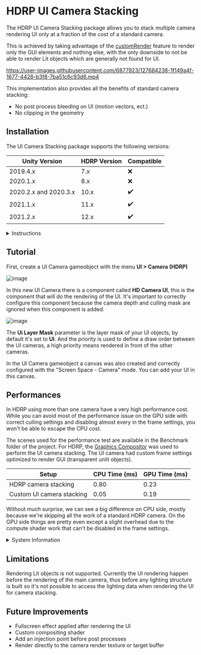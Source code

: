 # HDRP UI Camera Stacking

The HDRP UI Camera Stacking package allows you to stack multiple camera rendering UI only at a fraction of the cost of a standard camera.

This is achieved by taking advantage of the [customRender](https://docs.unity3d.com/Packages/com.unity.render-pipelines.high-definition@12.0/api/UnityEngine.Rendering.HighDefinition.HDAdditionalCameraData.html#UnityEngine_Rendering_HighDefinition_HDAdditionalCameraData_customRender) feature to render only the GUI elements and nothing else, with the only downside to not be able to render Lit objects which are generally not found for UI.

https://user-images.githubusercontent.com/6877923/127684238-1f149a4f-1677-4428-b3f8-7ba51c6c93d6.mp4


This implementation also provides all the benefits of standard camera stacking:
- No post process bleeding on UI (motion vectors, ect.)
- No clipping in the geometry

## Installation

The UI Camera Stacking package supports the following versions:

Unity Version | HDRP Version | Compatible
--- | --- | ---
2019.4.x | 7.x | ❌
2020.1.x | 8.x | ❌
2020.2.x and 2020.3.x | 10.x | ✔️
2021.1.x | 11.x | ✔️
2021.2.x | 12.x | ✔️

<details><summary>Instructions</summary>

HDRP UI Camera stacking is available on the [OpenUPM](https://openupm.com/packages/com.alelievr.hdrp-ui-camera-stacking/) package registry, to install it in your project, follow the instructions below.

1. Open the `Project Settings` and go to the `Package Manager` tab.
2. In the `Scoped Registry` section, click on the small `+` icon to add a new [scoped registry](https://docs.unity3d.com/2020.2/Documentation/Manual/upm-scoped.html) and fill the following information:
```
Name:     Open UPM
URL:      https://package.openupm.com
Scope(s): com.alelievr
```
3. Next, open the `Package Manager` window, select `My Registries` in the top left corner and you should be able to see the **HDRP UI Camera Stacking** package.
4. Click the `Install` button and you can start using the package :)

![PackageManager](https://user-images.githubusercontent.com/6877923/127833767-8ffcaa0d-a655-4abd-820e-c08182eb51f8.png)
  
:warning: If you don't see `My Registries` in the dropdown for some reason, click on the `+` icon in the top left corner of the package manager window and select `Add package from Git URL`, then paste `com.alelievr.hdrp-ui-camera-stacking` and click `Add`.

Note that sometimes, the package manager can be slow to update the list of available packages. In that case, you can force it by clicking the circular arrow button at the bottom of the package list.

</details>

## Tutorial

First, create a UI Camera gameobject with the menu **UI > Camera (HDRP)**

![image](https://user-images.githubusercontent.com/6877923/127682755-234353a1-9562-4d1e-b659-ac61928632d4.png)

In this new UI Camera there is a component called **HD Camera UI**, this is the component that will do the rendering of the UI. It's important to correctly configure this component because the camera depth and culling mask are ignored when this component is added.

![image](https://user-images.githubusercontent.com/6877923/127683260-89a0060a-02d5-4612-ac7c-94f95e6f1879.png)

The **Ui Layer Mask** parameter is the layer mask of your UI objects, by default it's set to **UI**. And the priority is used to define a draw order between the UI cameras, a high priority means rendered in front of the other cameras.

In the UI Camera gameobject a canvas was also created and correctly configured with the "Screen Space - Camera" mode. You can add your UI in this canvas.

## Performances

In HDRP using more than one camera have a very high performance cost. While you can avoid most of the performance issue on the GPU side with correct culling settings and disabling almost every in the frame settings, you won't be able to escape the CPU cost.

The scenes used for the performance test are available in the Benchmark folder of the project. For HDRP, the [Graphics Compositor](https://docs.unity3d.com/Packages/com.unity.render-pipelines.high-definition@12.0/manual/Compositor-Main.html) was used to perform the UI camera stacking. The UI camera had custom frame settings optimized to render GUI (transparent unlit objects).

Setup | CPU Time (ms) | GPU Time (ms)
--- | --- | --- 
HDRP camera stacking | 0.80 | 0.23
Custom UI camera stacking | 0.05 | 0.19

Without much surprise, we can see a big difference on CPU side, mostly because we're skipping all the work of a standard HDRP camera. On the GPU side things are pretty even except a slight overhead due to the compute shader work that can't be disabled in the frame settings. 

<details><summary>System Information</summary>
  
- System: Windows 10, DirectX 11
- CPU: i5-9600k 3.70GHz 6 cores
- GPU: RTX 2080
  
</details>

## Limitations

Rendering Lit objects is not supported. Currently the UI rendering happen before the rendering of the main camera, thus before any lighting structure is built so it's not possible to access the lighting data when rendering the UI for camera stacking.

## Future Improvements

- Fullscreen effect applied after rendering the UI
- Custom compositing shader
- Add an injection point before post processes
- Render directly to the camera render texture or target buffer
